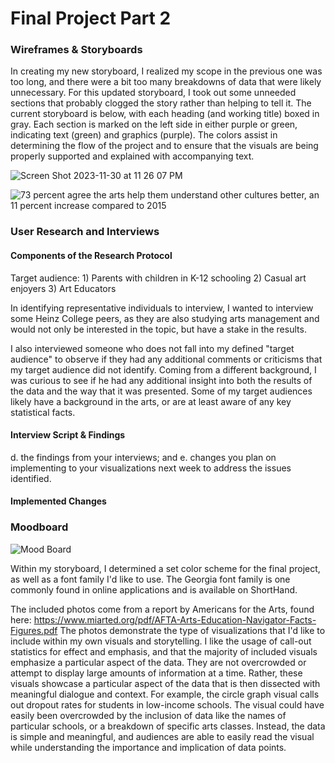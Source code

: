 # Final Project Part 2

### Wireframes & Storyboards 
In creating my new storyboard, I realized my scope in the previous one was too long, and there were a bit too many breakdowns of data that were likely unnecessary. For this updated storyboard, I took out some unneeded sections that probably clogged the story rather than helping to tell it. The current storyboard is below, with each heading (and working title) boxed in gray. Each section is marked on the left side in either purple or green, indicating text (green) and graphics (purple). The colors assist in determining the flow of the project and to ensure that the visuals are being properly supported and explained with accompanying text. 

![Screen Shot 2023-11-30 at 11 26 07 PM](https://github.com/emmavoelker/FinalProjectPart2/assets/149551887/5eecf314-48e5-4277-8ff5-d62adfd11025)

![73 percent agree the arts help them understand other cultures better, an 11 percent increase compared to 2015](https://github.com/emmavoelker/FinalProjectPart2/assets/149551887/5bc5726a-37f8-485b-b7fd-7a6333ca77d6)


### User Research and Interviews 


#### Components of the Research Protocol 
Target audience: 1) Parents with children in K-12 schooling 2) Casual art enjoyers 3) Art Educators 

In identifying representative individuals to interview, I wanted to interview some Heinz College peers, as they are also studying arts management and would not only be interested in the topic, but have a stake in the results. 

I also interviewed someone who does not fall into my defined "target audience" to observe if they had any additional comments or criticisms that my target audience did not identify. Coming from a different background, I was curious to see if he had any additional insight into both the results of the data and the way that it was presented. Some of my target audiences likely have a background in the arts, or are at least aware of any key statistical facts. 

#### Interview Script & Findings 
d. the findings from your interviews; and 
e. changes you plan on implementing to your visualizations next week to address the issues identified. 
#### Implemented Changes  

### Moodboard 
![Mood Board](https://github.com/emmavoelker/final_project_EmmaVoelker/assets/149551887/d695165e-0387-47ff-8f5d-45fde2756d30)

Within my storyboard, I determined a set color scheme for the final project, as well as a font family I'd like to use. The Georgia font family is one commonly found in online applications and is available on ShortHand. 

The included photos come from a report by Americans for the Arts, found here: https://www.miarted.org/pdf/AFTA-Arts-Education-Navigator-Facts-Figures.pdf The photos demonstrate the type of visualizations that I'd like to include within my own visuals and storytelling. I like the usage of call-out statistics for effect and emphasis, and that the majority of included visuals emphasize a particular aspect of the data. They are not overcrowded or attempt to display large amounts of information at a time. Rather, these visuals showcase a particular aspect of the data that is then dissected with meaningful dialogue and context. For example, the circle graph visual calls out dropout rates for students in low-income schools. The visual could have easily been overcrowded by the inclusion of data like the names of particular schools, or a breakdown of specific arts classes. Instead, the data is simple and meaningful, and audiences are able to easily read the visual while understanding the importance and implication of data points. 
